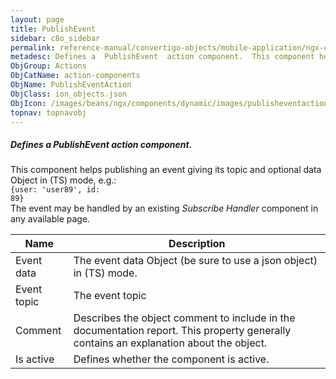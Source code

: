 ```yaml
---
layout: page
title: PublishEvent
sidebar: c8o_sidebar
permalink: reference-manual/convertigo-objects/mobile-application/ngx-components/action-components/publishevent/
metadesc: Defines a  PublishEvent  action component.  This component helps publishing an event giving its topic and optional data Object in (TS) mode, e.g.   {u
ObjGroup: Actions
ObjCatName: action-components
ObjName: PublishEventAction
ObjClass: ion_objects.json
ObjIcon: /images/beans/ngx/components/dynamic/images/publisheventaction_color_32x32.png
topnav: topnavobj
---
```

##### Defines a <i>PublishEvent</i> action component. <br/>

This component helps publishing an event giving its topic and optional data Object in (TS) mode, e.g.:</br><code>{user: 'user89', id: 89}</code><br/>
The event may be handled by an existing <i>Subscribe Handler</i> component in any available page.

Name | Description 
--- | ---
Event data | The event data Object (be sure to use a json object) in (TS) mode.
Event topic | The event topic
Comment | Describes the object comment to include in the documentation report.  This property generally contains an explanation about the object. 
Is active | Defines whether the component is active. 

